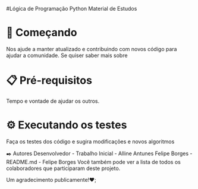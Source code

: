 #Lógica de Programação Python
Material de Estudos

#  🚀 Começando
Nos ajude a manter atualizado e contribuindo com novos código para ajudar a comunidade. Se quiser saber mais sobre 

#  📋 Pré-requisitos
Tempo e vontade de ajudar os outros.

# ⚙️ Executando os testes
Faça os testes dos código e sugira modificações e novos algoritmos

✒️ Autores
Desenvolvedor - Trabalho Inicial - Alline Antunes
Felipe Borges - README.md - Felipe Borges
Você também pode ver a lista de todos os colaboradores que participaram deste projeto.

Um agradecimento publicamente!❤;
